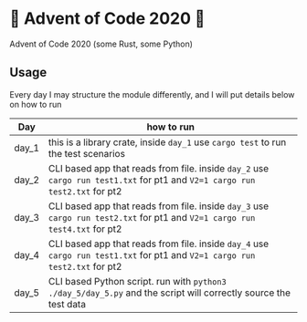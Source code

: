 # :crab: Advent of Code 2020 :crab:
Advent of Code 2020 (some Rust, some Python)

## Usage
Every day I may structure the module differently, and I will put details below on how to run

| Day     | how to run |
| ----------- | ----------- |
| day_1 | this is a library crate, inside `day_1` use `cargo test` to run the test scenarios       |
| day_2 |  CLI based app that reads from file. inside `day_2` use `cargo run test1.txt` for pt1 and `V2=1 cargo run test2.txt` for pt2     |
| day_3 |  CLI based app that reads from file. inside `day_3` use `cargo run test2.txt` for pt1 and `V2=1 cargo run test4.txt` for pt2     |
| day_4 |  CLI based app that reads from file. inside `day_4` use `cargo run test1.txt` for pt1 and `V2=1 cargo run test2.txt` for pt2     |
| day_5 |  CLI based Python script. run with `python3 ./day_5/day_5.py` and the script will correctly source the test data |
